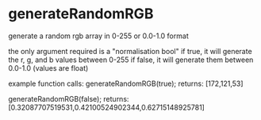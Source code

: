 # generateRandomRGB
 generate a random rgb array in 0-255 or 0.0-1.0 format

the only argument required is a "normalisation bool"
if true, it will generate the r, g, and b values between 0-255
if false, it will generate them between 0.0-1.0 (values are float)

example function calls:
generateRandomRGB(true);
returns: [172,121,53]

generateRandomRGB(false);
returns: [0.32087707519531,0.42100524902344,0.62715148925781]